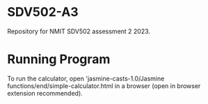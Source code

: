 # SDV502-A3
Repository for NMIT SDV502 assessment 2 2023.


# Running Program
To run the calculator, open 'jasmine-casts-1.0/Jasmine functions/end/simple-calculator.html in a browser (open in browser extension recommended).
